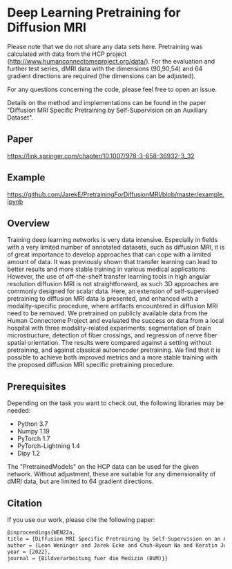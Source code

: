 # Deep Learning Pretraining for Diffusion MRI

Please note that we do not share any data sets here. Pretraining was calculated with data from the HCP project (http://www.humanconnectomeproject.org/data/).
For the evaluation and further test series, dMRI data with the dimensions (90,90,54) and 64 gradient directions 
are required (the dimensions can be adjusted).

For any questions concerning the code, please feel free to open an issue.

Details on the method and implementations can be found in the paper "Diffusion MRI Specific Pretraining by 
Self-Supervision on an Auxiliary Dataset".

## Paper

https://link.springer.com/chapter/10.1007/978-3-658-36932-3_32

## Example

https://github.com/JarekE/PretrainingForDiffusionMRI/blob/master/example.ipynb

## Overview

Training deep learning networks is very data intensive. Especially in
fields with a very limited number of annotated datasets, such as diffusion MRI, it
is of great importance to develop approaches that can cope with a limited amount
of data. It was previously shown that transfer learning can lead to better results
and more stable training in various medical applications. However, the use of
off-the-shelf transfer learning tools in high angular resolution diffusion MRI is
not straightforward, as such 3D approaches are commonly designed for scalar
data. Here, an extension of self-supervised pretraining to diffusion MRI data
is presented, and enhanced with a modality-specific procedure, where artifacts
encountered in diffusion MRI need to be removed. We pretrained on publicly
available data from the Human Connectome Project and evaluated the success
on data from a local hospital with three modality-related experiments: segmentation
of brain microstructure, detection of fiber crossings, and regression of nerve
fiber spatial orientation. The results were compared against a setting without pretraining,
and against classical autoencoder pretraining. We find that it is possible
to achieve both improved metrics and a more stable training with the proposed
diffusion MRI specific pretraining procedure.

## Prerequisites

Depending on the task you want to check out, the following libraries may be needed:  

- Python 3.7
- Numpy 1.19
- PyTorch 1.7  
- PyTorch-Lightning 1.4 
- Dipy 1.2

The "PretrainedModels" on the HCP data can be used for the given network. Without adjustment, 
these are suitable for any dimensionality of dMRI data, but are limited to 64 gradient directions.

## Citation

If you use our work, please cite the following paper:
```tex
@inproceedings{WEN22a,
title = {Diffusion MRI Specific Pretraining by Self-Supervision on an Auxiliary Dataset},
author = {Leon Weninger and Jarek Ecke and Chuh-Hyoun Na and Kerstin Juetten and Dorit Merhof}}
year = {2022},
journal = {Bildverarbeitung fuer die Medizin (BVM)}}
```
